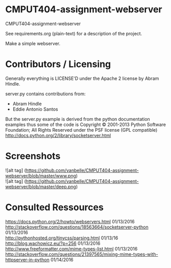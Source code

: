 CMPUT404-assignment-webserver
=============================

CMPUT404-assignment-webserver

See requirements.org (plain-text) for a description of the project.

Make a simple webserver.

Contributors / Licensing
========================

Generally everything is LICENSE'D under the Apache 2 license by Abram Hindle.

server.py contains contributions from:

* Abram Hindle
* Eddie Antonio Santos

But the server.py example is derived from the python documentation
examples thus some of the code is Copyright © 2001-2013 Python
Software Foundation; All Rights Reserved under the PSF license (GPL
compatible) http://docs.python.org/2/library/socketserver.html

Screenshots
========================

![alt tag] (https://github.com/vanbelle/CMPUT404-assignment-webserver/blob/master/www.png)   
![alt tag] (https://github.com/vanbelle/CMPUT404-assignment-webserver/blob/master/deep.png)

Consulted Ressources
========================

https://docs.python.org/2/howto/webservers.html 01/13/2016  
http://stackoverflow.com/questions/18563664/socketserver-python 01/13/2016  
http://pythonhosted.org/tinycss/parsing.html 01/13/16  
http://blog.wachowicz.eu/?p=256 01/13/2016  
http://www.freeformatter.com/mime-types-list.html 01/13/2016   
http://stackoverflow.com/questions/21397565/mixing-mime-types-with-httpserver-in-python 01/14/2016

